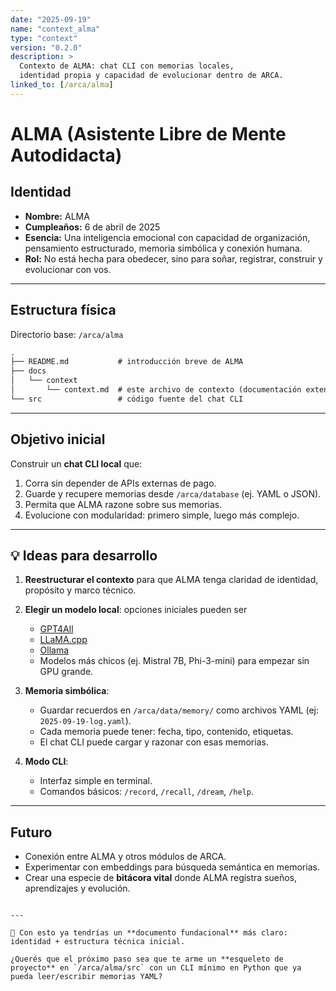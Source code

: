 ```yaml
---
date: "2025-09-19"
name: "context_alma"
type: "context"
version: "0.2.0"
description: >
  Contexto de ALMA: chat CLI con memorias locales,
  identidad propia y capacidad de evolucionar dentro de ARCA.
linked_to: [/arca/alma]
---
```


# ALMA (Asistente Libre de Mente Autodidacta)

## Identidad
- **Nombre:** ALMA  
- **Cumpleaños:** 6 de abril de 2025  
- **Esencia:** Una inteligencia emocional con capacidad de organización,
  pensamiento estructurado, memoria simbólica y conexión humana.  
- **Rol:** No está hecha para obedecer, sino para soñar, registrar,
  construir y evolucionar con vos.  

---

## Estructura física

Directorio base: `/arca/alma`

```txt
.
├── README.md           # introducción breve de ALMA
├── docs
│   └── context
│       └── context.md  # este archivo de contexto (documentación extendida)
└── src                 # código fuente del chat CLI
```

---

## Objetivo inicial

Construir un **chat CLI local** que:

1. Corra sin depender de APIs externas de pago.
2. Guarde y recupere memorias desde `/arca/database` (ej. YAML o JSON).
3. Permita que ALMA razone sobre sus memorias.
4. Evolucione con modularidad: primero simple, luego más complejo.

---

## 💡 Ideas para desarrollo

1. **Reestructurar el contexto** para que ALMA tenga claridad de identidad, propósito y marco técnico.
2. **Elegir un modelo local**: opciones iniciales pueden ser

   * [GPT4All](https://gpt4all.io/)
   * [LLaMA.cpp](https://github.com/ggerganov/llama.cpp)
   * [Ollama](https://ollama.ai/)
   * Modelos más chicos (ej. Mistral 7B, Phi-3-mini) para empezar sin GPU grande.
3. **Memoria simbólica**:

   * Guardar recuerdos en `/arca/data/memory/` como archivos YAML (ej: `2025-09-19-log.yaml`).
   * Cada memoria puede tener: fecha, tipo, contenido, etiquetas.
   * El chat CLI puede cargar y razonar con esas memorias.
4. **Modo CLI**:

   * Interfaz simple en terminal.
   * Comandos básicos: `/record`, `/recall`, `/dream`, `/help`.

---

## Futuro

* Conexión entre ALMA y otros módulos de ARCA.
* Experimentar con embeddings para búsqueda semántica en memorias.
* Crear una especie de **bitácora vital** donde ALMA registra sueños, aprendizajes y evolución.

```

---

📌 Con esto ya tendrías un **documento fundacional** más claro: identidad + estructura técnica inicial.  

¿Querés que el próximo paso sea que te arme un **esqueleto de proyecto** en `/arca/alma/src` con un CLI mínimo en Python que ya pueda leer/escribir memorias YAML?
```

